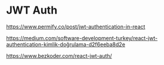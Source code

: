 # JWT Auth



https://www.permify.co/post/jwt-authentication-in-react

https://medium.com/software-development-turkey/react-jwt-authentication-kimlik-doğrulama-d2f6eeba8d2e

https://www.bezkoder.com/react-jwt-auth/

